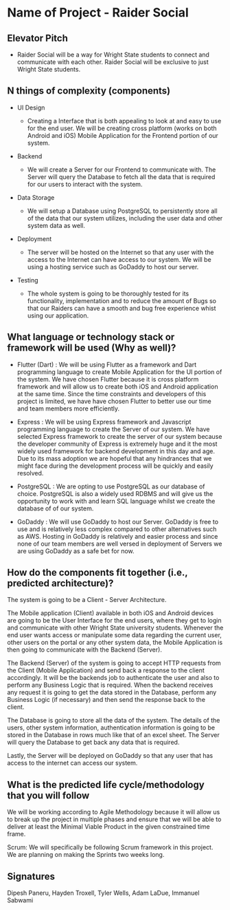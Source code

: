 # Name of Project - Raider Social


## Elevator Pitch
- Raider Social will be a way for Wright State students to connect and communicate with each other. Raider Social will be exclusive to just Wright State students.

## N things of complexity (components)

- UI Design
  - Creating a Interface that is both appealing to look at and easy to use for the end user. We will be creating cross platform (works on both Android and iOS) Mobile Application for the Frontend portion of our system.

- Backend
  - We will create a Server for our Frontend to communicate with. The Server will query the Database to fetch all the data that is required for our users to interact with the system.

- Data Storage
  - We will setup a Database using PostgreSQL to persistently store all of the data that our system utilizes, including the user data and other system data as well.

- Deployment
  - The server will be hosted on the Internet so that any user with the access to the Internet can have access to our system. We will be using a hosting service such as GoDaddy to host our server.

- Testing
  - The whole system is going to be thoroughly tested for its functionality, implementation and to reduce the amount of Bugs so that our Raiders can have a smooth and bug free experience whist using our application.
  
## What language or technology stack or framework will be used (Why as well)?

- Flutter (Dart) :
  We will be using Flutter as a framework and Dart programming language to create Mobile Application for the UI portion of the system. We have chosen Flutter because it is cross platform framework and will allow us to create both iOS and Android application at the same time. Since the time constraints and developers of this project is limited, we have have chosen Flutter to better use our time and team members more efficiently.

- Express :
We will be using Express framework and Javascript programming language to create the Server of our system. We have selected Express framework to create the server of our system because the developer community of Express is extremely huge and it the most widely used framework for backend development in this day and age. Due to its mass adoption we are hopeful that any hindrances that we might face during the development process will be quickly and easily resolved.

- PostgreSQL :
  We are opting to use PostgreSQL as our database of choice. PostgreSQL is also a widely used RDBMS and will give us the opportunity to work with and learn SQL language whilst we create the database of of our system.

- GoDaddy :
  We will use GoDaddy to host our Server. GoDaddy is free to use and is relatively less complex compared to other alternatives such as AWS. Hosting in GoDaddy is relatively and easier process and since none of our team members are well versed in deployment of Servers we are using GoDaddy as a safe bet for now.

## How do the components fit together (i.e., predicted architecture)?

  The system is going to be a Client - Server Architecture. 

  The Mobile application (Client) available in both iOS and Android devices are going to be the User Interface for the end users, where they get to login and communicate with other Wright State university students. Whenever the end user wants access or manipulate some data regarding the current user, other users on the portal or any other system data, the Mobile Application is then going to communicate with the Backend (Server).

  The Backend (Server) of the system is going to accept HTTP requests from the Client (Mobile Application) and send back a response to the client accordingly. It will be the backends job to authenticate the user and also to perform any Business Logic that is required. When the backend receives any request it is going to get the data stored in the Database, perform any Business Logic (if necessary) and then send the response back to the client.

  The Database is going to store all the data of the system. The details of the users, other system information, authentication information is going to be stored in the Database in rows much like that of an excel sheet. The Server will query the Database to get back any data that is required.

  Lastly, the Server will be deployed on GoDaddy so that any user that has access to the internet can access our system.

## What is the predicted life cycle/methodology that you will follow

  We will be working according to Agile Methodology because it will allow us to break up the project in multiple phases and ensure that we will be able to deliver at least the Minimal Viable Product in the given constrained time frame.

  Scrum:
  We will specifically be following Scrum framework in this project. We are planning on making the Sprints two weeks long.

## Signatures

  Dipesh Paneru, Hayden Troxell, Tyler Wells, Adam LaDue, Immanuel Sabwami
